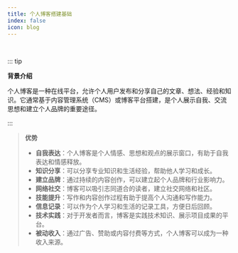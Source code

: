 ```yaml
---
title: 个人博客搭建基础
index: false
icon: blog
---
```


<br/>

::: tip

**背景介绍**

个人博客是一种在线平台，允许个人用户发布和分享自己的文章、想法、经验和知识。它通常基于内容管理系统（CMS）或博客平台搭建，是个人展示自我、交流思想和建立个人品牌的重要途径。

:::

> **优势**
> 
> - **自我表达**：个人博客是个人情感、思想和观点的展示窗口，有助于自我表达和情感释放。
> - **知识分享**：可以分享专业知识和生活经验，帮助他人学习和成长。
> - **建立品牌**：通过持续的内容创作，可以建立起个人品牌和行业影响力。
> - **网络社交**：博客可以吸引志同道合的读者，建立社交网络和社区。
> - **技能提升**：写作和内容创作过程有助于提高个人沟通和写作能力。
> - **信息记录**：可以作为个人学习和生活的记录工具，方便日后回顾。
> - **技术实践**：对于开发者而言，博客是实践技术知识、展示项目成果的平台。
> - **被动收入**：通过广告、赞助或内容付费等方式，个人博客可以成为一种收入来源。